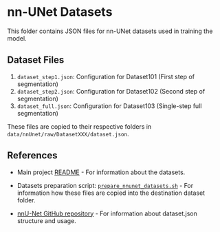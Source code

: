# nn-UNet Datasets

This folder contains JSON files for nn-UNet datasets used in training the model.

## Dataset Files

1. `dataset_step1.json`: Configuration for Dataset101 (First step of segmentation)
2. `dataset_step2.json`: Configuration for Dataset102 (Second step of segmentation)
3. `dataset_full.json`: Configuration for Dataset103 (Single-step full segmentation)

These files are copied to their respective folders in `data/nnUnet/raw/DatasetXXX/dataset.json`.

## References

- Main project [README](../../../README.md) - For information about the datasets.

- Datasets preparation script: [`prepare_nnunet_datasets.sh`](../../../scripts/prepare_nnunet_datasets.sh) - For information how these files are copied into the destination dataset folder.

- [nnU-Net GitHub repository](https://github.com/MIC-DKFZ/nnUNet) - For information about dataset.json structure and usage.